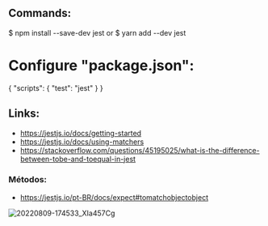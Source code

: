 ## Commands:
$ npm install --save-dev jest
or 
$ yarn add --dev jest

# Configure "package.json":
{
  "scripts": {
    "test": "jest"
  }
}

## Links:
- https://jestjs.io/docs/getting-started
- https://jestjs.io/docs/using-matchers
- https://stackoverflow.com/questions/45195025/what-is-the-difference-between-tobe-and-toequal-in-jest

### Métodos:
- https://jestjs.io/pt-BR/docs/expect#tomatchobjectobject

![20220809-174533_XIa457Cg](https://user-images.githubusercontent.com/96146165/183757908-0b40254b-124f-46e6-8b83-efe2a3539ac6.gif)
